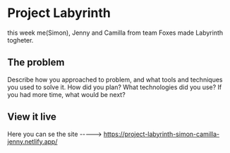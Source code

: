 # Project Labyrinth

this week me(Simon), Jenny and Camilla from team Foxes made Labyrinth togheter.

## The problem

Describe how you approached to problem, and what tools and techniques you used to solve it. How did you plan? What technologies did you use? If you had more time, what would be next?

## View it live

Here you can se the site -----> https://project-labyrinth-simon-camilla-jenny.netlify.app/
